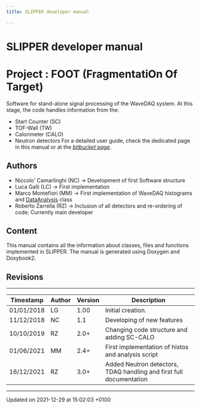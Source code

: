 ```yaml
---
title: SLIPPER developer manual 

---
```


# SLIPPER developer manual




# Project     : FOOT (FragmentatiOn Of Target)

Software for stand-alone signal processing of the WaveDAQ system. At this stage, the code handles information from the:

* Start Counter (SC)
* TOF-Wall (TW)
* Calorimeter (CALO)
* Neutron detectors
For a detailed user guide, check the dedicated page in this manual or at the [_bitbucket page_](https://bitbucket.org/rzarrella/slipper/src/master/).


## Authors



* Niccolo' Camarlinghi (NC) -> Development of first Software structure
* Luca Galli (LC) -> First implementation
* Marco Montefiori (MM) -> First implementation of WaveDAQ histograms and [DataAnalysis](/Classes/classDataAnalysis.md) class
* Roberto Zarrella (RZ) -> Inclusion of all detectors and re-ordering of code; Currently main developer

## Content

This manual contains all the information about classes, files and functions implemented in SLIPPER. The manual is generated using Doxygen and Doxybook2.


## Revisions



------------------


| Timestamp    | Author    | Version    | Description     |
|  -------- | -------- | -------- | -------- |
| 01/01/2018    | LG    | 1.00    | Initial creation.     |
| 11/12/2018    | NC    | 1.1    | Developing of new features     |
| 10/10/2019    | RZ    | 2.0+    | Changing code structure and adding SC-CALO     |
| 01/06/2021    | MM    | 2.4+    | First implementation of histos and analysis script     |
| 16/12/2021    | RZ    | 3.0+    | Added Neutron detectors, TDAQ handling and first full documentation    |

-------------------------------

Updated on 2021-12-29 at 15:02:03 +0100
